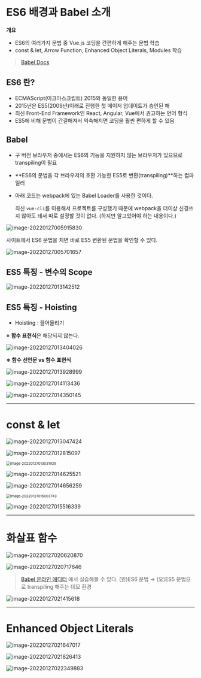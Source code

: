 # ES6 배경과 Babel 소개

**개요**

* ES6의 여러가지 문법 중 Vue.js 코딩을 간편하게 해주는 문법 학습
* const & let, Arrow Function, Enhanced Object Literals, Modules 학습

> [Babel Docs](https://babeljs.io/docs/en/)

## ES6 란?

* ECMAScript(이크마스크립트) 2015와 동일한 용어
* 2015년은 ES5(2009년)이래로 진행한 첫 메이저 업데이트가 승인된 해
* 최신 Front-End Framework인 React, Angular, Vue에서 권고하는 언어 형식
* ES5에 비해 문법이 간결해져서 익숙해지면 코딩을 훨씬 편하게 할 수 있음



## Babel

* 구 버전 브라우저 중에서는 ES6의 기능을 지원하지 않는 브라우저가 있으므로 transpiling이 필요
* **ES6의 문법을 각 브라우저의 호환 가능한 ES5로 변환(transpiling)**하는 컴파일러

* 아래 코드는 webpack에 있는 Babel Loader를 사용한 것이다.

  최신 `vue-cli`를 이용해서 프로젝트를 구성했기 때문에 webpack을 더이상 신경쓰지 않아도 돼서 따로 설정할 것이 없다. (하지만 알고있어야 하는 내용이다.)

![image-20220127005915830](assets/[ch04]ES6/image-20220127005915830.png)



사이트에서 ES6 문법을 치면 바로 ES5 변환된 문법을 확인할 수 있다.

![image-20220127005701657](assets/[ch04]ES6/image-20220127005701657.png)



## ES5 특징 - 변수의 Scope

![image-20220127013142512](assets/[ch04]ES6/image-20220127013142512.png)



## ES5 특징 - Hoisting

* Hoisting : 끌어올리기

※ **함수 표현식**은 해당되지 않는다.

![image-20220127013404026](assets/[ch04]ES6/image-20220127013404026.png)

**※ 함수 선언문 vs 함수 표현식**

![image-20220127013928999](assets/[ch04]ES6/image-20220127013928999.png)



![image-20220127014113436](assets/[ch04]ES6/image-20220127014113436.png)

![image-20220127014350145](assets/[ch04]ES6/image-20220127014350145.png)



---

# const & let

![image-20220127013047424](assets/[ch04]ES6/image-20220127013047424.png)

![image-20220127012815097](assets/[ch04]ES6/image-20220127012815097.png)



<img src="assets/[ch04]ES6/image-20220127013031929.png" alt="image-20220127013031929" style="zoom:67%;" />



![image-20220127014625521](assets/[ch04]ES6/image-20220127014625521.png)

![image-20220127014656259](assets/[ch04]ES6/image-20220127014656259.png)

<img src="assets/[ch04]ES6/image-20220127015003743.png" alt="image-20220127015003743" style="zoom:67%;" />



![image-20220127015516339](assets/[ch04]ES6/image-20220127015516339.png)

---

# 화살표 함수



![image-20220127020620870](assets/[ch04]ES6/image-20220127020620870.png)

![image-20220127020717646](assets/[ch04]ES6/image-20220127020717646.png)



> [Babel 온라인 에디터](https://babeljs.io/repl/) 에서 실습해볼 수 있다.
> (왼)ES6 문법 → (오)ES5 문법으로 transpiling 해주는 데모 환경

![image-20220127021415618](assets/[ch04]ES6/image-20220127021415618.png)



---

# Enhanced Object Literals

![image-20220127021647017](assets/[ch04]ES6/image-20220127021647017.png)



![image-20220127021826413](assets/[ch04]ES6/image-20220127021826413.png)



![image-20220127022349883](assets/[ch04]ES6/image-20220127022349883.png)













